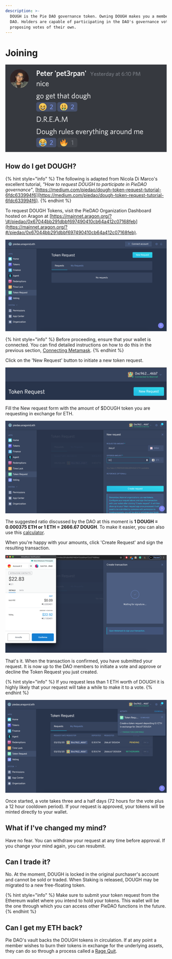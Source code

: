 ```yaml
---
description: >-
  DOUGH is the Pie DAO governance token. Owning DOUGH makes you a member of Pie
  DAO. Holders are capable of participating in the DAO's governance votes and
  proposing votes of their own.
---
```


# Joining

![](../.gitbook/assets/screenshot-2020-02-27-at-21.24.16.png)

## How do I get DOUGH?

{% hint style="info" %}
The following is adapted from Nicola Di Marco's excellent tutorial, _"How to request DOUGH to participate in PieDAO governance"_, [https://medium.com/piedao/dough-token-request-tutorial-6fdc633994f6](https://medium.com/piedao/dough-token-request-tutorial-6fdc633994f6).
{% endhint %}

To request DOUGH Tokens, visit the PieDAO Organization Dashboard hosted on Aragon at [https://mainnet.aragon.org/?\#/piedao/0x67044bb291dbbf697490410cb64a412c07168feb](https://mainnet.aragon.org/?#/piedao/0x67044bb291dbbf697490410cb64a412c07168feb).

![](../.gitbook/assets/step-1-token-page.png)

{% hint style="info" %}
Before proceeding, ensure that your wallet is connected. You can find detailed instructions on how to do this in the previous section, [Connecting Metamask](https://docs.piedao.org/pie-dao/connecting-metamask).
{% endhint %}

Click on the 'New Request' button to initiate a new token request.

![](../.gitbook/assets/step-2-new-request.png)

Fill the New request form with the amount of $DOUGH token you are requesting in exchange for ETH.

![](../.gitbook/assets/step3-fill-it.png)

The suggested ratio discussed by the DAO at this moment is **1 DOUGH = 0.000375 ETH or 1 ETH = 2666.67 DOUGH**. To make it easier, you can also use this [calculator](https://github.com/pie-dao/docs/raw/master/.gitbook/assets/PieDAO_tokens_calculator.xlsx).

When you're happy with your amounts, click 'Create Request' and sign the resulting transaction.

![](../.gitbook/assets/step-4-create.png)

That's it. When the transaction is confirmed, you have submitted your request. It is now up to the DAO members to initiate a vote and approve or decline the Token Request you just created. 

{% hint style="info" %}
If you request less than 1 ETH worth of DOUGH it is highly likely that your request will take a while to make it to a vote.
{% endhint %}

![](../.gitbook/assets/step-5-done.png)

Once started, a vote takes three and a half days \(72 hours for the vote plus a 12 hour cooldown period\). If your request is approved, your tokens will be minted directly to your wallet.

## What if I've changed my mind?

Have no fear. You can withdraw your request at any time before approval. If you change your mind again, you can resubmit.

## Can I trade it?

No. At the moment, DOUGH is locked in the original purchaser's account and cannot be sold or traded. When Staking is released, DOUGH may be migrated to a new free-floating token.

{% hint style="info" %}
Make sure to submit your token request from the Ethereum wallet where you intend to hold your tokens. This wallet will be the one through which you can access other PieDAO functions in the future.
{% endhint %}

## Can I get my ETH back?

Pie DAO's vault backs the DOUGH tokens in circulation. If at any point a member wishes to burn their tokens in exchange for the underlying assets, they can do so through a process called a [Rage Quit](https://docs.piedao.org/pie-dao/rage-quitting).

